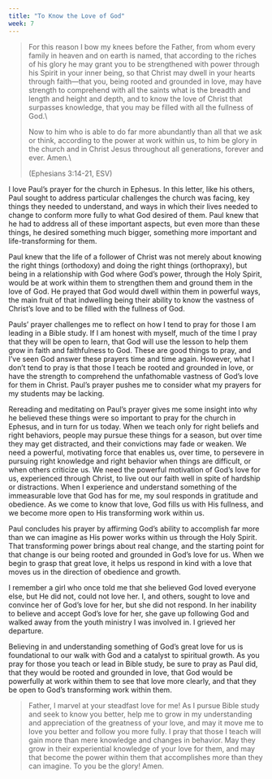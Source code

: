 ```yaml
---
title: "To Know the Love of God"
week: 7
---
```


> For this reason I bow my knees before the Father, from whom every
> family in heaven and on earth is named, that according to the riches
> of his glory he may grant you to be strengthened with power through
> his Spirit in your inner being, so that Christ may dwell in your
> hearts through faith—that you, being rooted and grounded in love, may
> have strength to comprehend with all the saints what is the breadth
> and length and height and depth, and to know the love of Christ that
> surpasses knowledge, that you may be filled with all the fullness of
> God.\
>
> Now to him who is able to do far more abundantly than all that we ask
> or think, according to the power at work within us, to him be glory in
> the church and in Christ Jesus throughout all generations, forever and
> ever. Amen.\
>
> (Ephesians 3:14-21, ESV)

I love Paul’s prayer for the church in Ephesus. In this letter, like
his others, Paul sought to address particular challenges the church was
facing, key things they needed to understand, and ways in which their
lives needed to change to conform more fully to what God desired of
them. Paul knew that he had to address all of these important aspects,
but even more than these things, he desired something much bigger,
something more important and life-transforming for them.

Paul knew that the life of a follower of Christ was not merely about
knowing the right things (orthodoxy) and doing the right things
(orthopraxy), but being in a relationship with God where God’s power,
through the Holy Spirit, would be at work within them to strengthen them
and ground them in the love of God. He prayed that God would dwell
within them in powerful ways, the main fruit of that indwelling being
their ability to know the vastness of Christ’s love and to be filled
with the fullness of God.

Pauls’ prayer challenges me to reflect on how I tend to pray for those I
am leading in a Bible study. If I am honest with myself, much of the
time I pray that they will be open to learn, that God will use the
lesson to help them grow in faith and faithfulness to God. These are
good things to pray, and I’ve seen God answer these prayers time and
time again. However, what I don’t tend to pray is that those I teach be
rooted and grounded in love, or have the strength to comprehend the
unfathomable vastness of God’s love for them in Christ. Paul’s prayer
pushes me to consider what my prayers for my students may be lacking.

Rereading and meditating on Paul’s prayer gives me some insight into why
he believed these things were so important to pray for the church in
Ephesus, and in turn for us today. When we teach only for right beliefs
and right behaviors, people may pursue these things for a season, but
over time they may get distracted, and their convictions may fade or
weaken. We need a powerful, motivating force that enables us, over time,
to persevere in pursuing right knowledge and right behavior when things
are difficult, or when others criticize us. We need the powerful
motivation of God’s love for us, experienced through Christ, to live out
our faith well in spite of hardship or distractions. When I experience
and understand something of the immeasurable love that God has for me,
my soul responds in gratitude and obedience. As we come to know that
love, God fills us with His fullness, and we become more open to His
transforming work within us.

Paul concludes his prayer by affirming God’s ability to accomplish far
more than we can imagine as His power works within us through the Holy
Spirit. That transforming power brings about real change, and the
starting point for that change is our being rooted and grounded in God’s
love for us. When we begin to grasp that great love, it helps us respond
in kind with a love that moves us in the direction of obedience and
growth.

I remember a girl who once told me that she believed God loved everyone
else, but He did not, could not love her. I, and others, sought to love
and convince her of God’s love for her, but she did not respond. In her
inability to believe and accept God’s love for her, she gave up
following God and walked away from the youth ministry I was involved in.
I grieved her departure.

Believing in and understanding something of God’s great love for us is
foundational to our walk with God and a catalyst to spiritual growth. As
you pray for those you teach or lead in Bible study, be sure to pray as
Paul did, that they would be rooted and grounded in love, that God would
be powerfully at work within them to see that love more clearly, and
that they be open to God’s transforming work within them.

> Father, I marvel at your steadfast love for me! As I pursue Bible
> study and seek to know you better, help me to grow in my understanding
> and appreciation of the greatness of your love, and may it move me to
> love you better and follow you more fully. I pray that those I teach
> will gain more than mere knowledge and changes in behavior. May they
> grow in their experiential knowledge of your love for them, and may
> that become the power within them that accomplishes more than they can
> imagine. To you be the glory! Amen.
